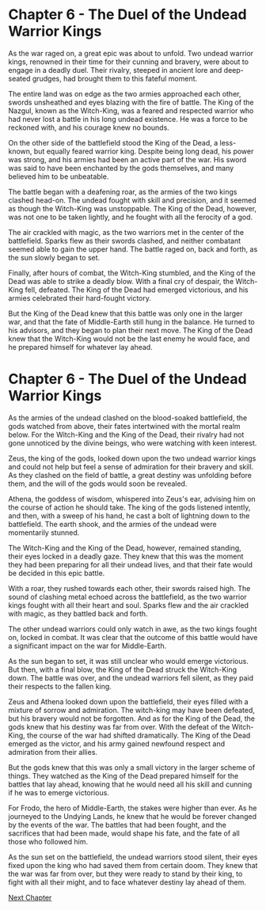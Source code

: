 # Chapter 6 - The Duel of the Undead Warrior Kings

As the war raged on, a great epic was about to unfold. Two undead warrior kings, renowned in their time for their cunning and bravery, were about to engage in a deadly duel. Their rivalry, steeped in ancient lore and deep-seated grudges, had brought them to this fateful moment.

The entire land was on edge as the two armies approached each other, swords unsheathed and eyes blazing with the fire of battle. The King of the Nazgul, known as the Witch-King, was a feared and respected warrior who had never lost a battle in his long undead existence. He was a force to be reckoned with, and his courage knew no bounds.

On the other side of the battlefield stood the King of the Dead, a less-known, but equally feared warrior king. Despite being long dead, his power was strong, and his armies had been an active part of the war. His sword was said to have been enchanted by the gods themselves, and many believed him to be unbeatable.

The battle began with a deafening roar, as the armies of the two kings clashed head-on. The undead fought with skill and precision, and it seemed as though the Witch-King was unstoppable. The King of the Dead, however, was not one to be taken lightly, and he fought with all the ferocity of a god.

The air crackled with magic, as the two warriors met in the center of the battlefield. Sparks flew as their swords clashed, and neither combatant seemed able to gain the upper hand. The battle raged on, back and forth, as the sun slowly began to set.

Finally, after hours of combat, the Witch-King stumbled, and the King of the Dead was able to strike a deadly blow. With a final cry of despair, the Witch-King fell, defeated. The King of the Dead had emerged victorious, and his armies celebrated their hard-fought victory.

But the King of the Dead knew that this battle was only one in the larger war, and that the fate of Middle-Earth still hung in the balance. He turned to his advisors, and they began to plan their next move. The King of the Dead knew that the Witch-King would not be the last enemy he would face, and he prepared himself for whatever lay ahead.
# Chapter 6 - The Duel of the Undead Warrior Kings

As the armies of the undead clashed on the blood-soaked battlefield, the gods watched from above, their fates intertwined with the mortal realm below. For the Witch-King and the King of the Dead, their rivalry had not gone unnoticed by the divine beings, who were watching with keen interest.

Zeus, the king of the gods, looked down upon the two undead warrior kings and could not help but feel a sense of admiration for their bravery and skill. As they clashed on the field of battle, a great destiny was unfolding before them, and the will of the gods would soon be revealed.

Athena, the goddess of wisdom, whispered into Zeus's ear, advising him on the course of action he should take. The king of the gods listened intently, and then, with a sweep of his hand, he cast a bolt of lightning down to the battlefield. The earth shook, and the armies of the undead were momentarily stunned.

The Witch-King and the King of the Dead, however, remained standing, their eyes locked in a deadly gaze. They knew that this was the moment they had been preparing for all their undead lives, and that their fate would be decided in this epic battle.

With a roar, they rushed towards each other, their swords raised high. The sound of clashing metal echoed across the battlefield, as the two warrior kings fought with all their heart and soul. Sparks flew and the air crackled with magic, as they battled back and forth.

The other undead warriors could only watch in awe, as the two kings fought on, locked in combat. It was clear that the outcome of this battle would have a significant impact on the war for Middle-Earth.

As the sun began to set, it was still unclear who would emerge victorious. But then, with a final blow, the King of the Dead struck the Witch-King down. The battle was over, and the undead warriors fell silent, as they paid their respects to the fallen king.

Zeus and Athena looked down upon the battlefield, their eyes filled with a mixture of sorrow and admiration. The witch-king may have been defeated, but his bravery would not be forgotten. And as for the King of the Dead, the gods knew that his destiny was far from over.
With the defeat of the Witch-King, the course of the war had shifted dramatically. The King of the Dead emerged as the victor, and his army gained newfound respect and admiration from their allies.

But the gods knew that this was only a small victory in the larger scheme of things. They watched as the King of the Dead prepared himself for the battles that lay ahead, knowing that he would need all his skill and cunning if he was to emerge victorious.

For Frodo, the hero of Middle-Earth, the stakes were higher than ever. As he journeyed to the Undying Lands, he knew that he would be forever changed by the events of the war. The battles that had been fought, and the sacrifices that had been made, would shape his fate, and the fate of all those who followed him.

As the sun set on the battlefield, the undead warriors stood silent, their eyes fixed upon the king who had saved them from certain doom. They knew that the war was far from over, but they were ready to stand by their king, to fight with all their might, and to face whatever destiny lay ahead of them.


[Next Chapter](10_Chapter10.md)